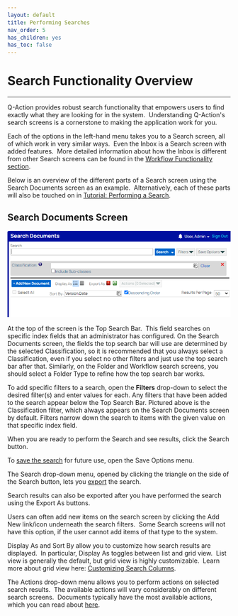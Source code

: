 ```yaml
---
layout: default
title: Performing Searches
nav_order: 5
has_children: yes
has_toc: false
---
```

# Search Functionality Overview
---

Q-Action provides robust search functionality that empowers users to find exactly what they are looking for in the system.  Understanding Q-Action's search screens is a cornerstone to making the application work for you.  

Each of the options in the left-hand menu takes you to a Search screen, all of which work in very similar ways.  Even the Inbox is a Search screen with added features.  More detailed information about how the Inbox is different from other Search screens can be found in the [Workflow Functionality section](q-action_topics/Workflow_Tabs.htm).

Below is an overview of the different parts of a Search screen using the Search Documents screen as an example.  Alternatively, each of these parts will also be touched on in [Tutorial: Performing a Search](Tutorial__Performing_a_Search.htm).

## Search Documents Screen  
![](../../assets/images/blank-search.png)

At the top of the screen is the Top Search Bar.  This field searches on specific index fields that an administrator has configured. On the Search Documents screen, the fields the top search bar will use are determined by the selected Classification, so it is recommended that you always select a Classification, even if you select no other filters and just use the top search bar after that. Similarly, on the Folder and Workflow search screens, you should select a Folder Type to refine how the top search bar works. 

To add specific filters to a search, open the **Filters** drop-down to select the desired filter(s) and enter values for each. Any filters that have been added to the search appear below the Top Search Bar. Pictured above is the Classification filter, which always appears on the Search Documents screen by default. Filters narrow down the search to items with the given value on that specific index field.

When you are ready to perform the Search and see results, click the Search button.  

To [save the search](Saved_Searches_Overview.htm) for future use, open the Save Options menu.

The Search drop-down menu, opened by clicking the triangle on the side of the Search button, lets you [export](Exporting_Search_Results.htm) the search.

Search results can also be exported after you have performed the search using the Export As buttons.

Users can often add new items on the search screen by clicking the Add New link/icon underneath the search filters.  Some Search screens will not have this option, if the user cannot add items of that type to the system.

Display As and Sort By allow you to customize how search results are displayed.  In particular, Display As toggles between list and grid view.  List view is generally the default, but grid view is highly customizable.  Learn more about grid view here: [Customizing Search Columns](Customizing_Search_Columns.htm). 

The Actions drop-down menu allows you to perform actions on selected search results.  The available actions will vary considerably on different search screens.  Documents typically have the most available actions, which you can read about [here](Document_Actions_Overview.htm).